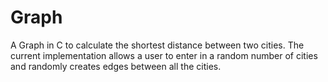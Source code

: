 # Graph
A Graph in C to calculate the shortest distance between two cities.
The current implementation allows a user to enter in a random number of cities
and randomly creates edges between all the cities.
